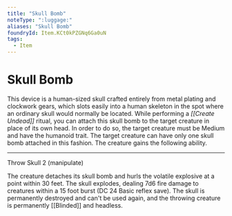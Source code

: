 ```yaml
---
title: "Skull Bomb"
noteType: ":luggage:"
aliases: "Skull Bomb"
foundryId: Item.KCt0kPZGNq6Ga0uN
tags:
  - Item
---
```


# Skull Bomb

This device is a human-sized skull crafted entirely from metal plating and clockwork gears, which slots easily into a human skeleton in the spot where an ordinary skull would normally be located. While performing a _[[Create Undead]]_ ritual, you can attach this skull bomb to the target creature in place of its own head. In order to do so, the target creature must be Medium and have the humanoid trait. The target creature can have only one skull bomb attached in this fashion. The creature gains the following ability.

* * *

Throw Skull 2 (manipulate)

The creature detaches its skull bomb and hurls the volatile explosive at a point within 30 feet. The skull explodes, dealing 7d6 fire damage to creatures within a 15 foot burst (DC 24 Basic reflex save). The skull is permanently destroyed and can't be used again, and the throwing creature is permanently [[Blinded]] and headless.
